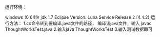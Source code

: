 <p>运行环境：</p>
  windows 10 64位
  jdk 1.7
  Eclipse Version: Luna Service Release 2 (4.4.2)
运行方法：
  1.cd命令转到要编译.java文件的路径， 编译该java文件，输入 javac ThoughtWorksTest.java
  2.输入java ThoughtWorksTest
  3.输入测试数据即可
